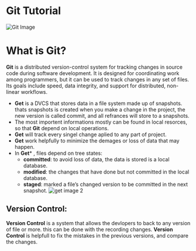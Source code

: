# Git Tutorial
![Git Image](https://www.stanleyulili.com/assets/images/posts/2019-08-13-install-git-bash/featured-image.jpg)

# What is Git?
__Git__ is a distributed version-control system for tracking changes in source code during software development.
It is designed for coordinating work among programmers, but it can be used to track changes in any set of files. 
Its goals include speed, data integrity, and support for distributed, non-linear workflows. 

 * **Get** is a DVCS that stores data in a file system made up of snapshots. thats snapshots is created when you make a change in the project, the new version is called commit, and all refrances will store to a snapshots.
 * The most importent informations mostly can be found in local resorces, so that **Git** depend on local operations.
 * **Get** will track every singel change aplied to any part of project.
 * **Get** work helpfully to minimize the demages or loss of data that may happen.
 * In **Get*** , files depend on tree states: 
    - __committed__: to avoid loss of data, the data is stored is a local database.
    - __modified__: the changes that have done but not committed in the local database.
    - __staged__: marked a file’s changed version to be committed in the next snapshot.
    ![get image 2](https://codereviewvideos.com/blog/wp-content/uploads/2015/06/git-goodness.gif)
## Version Control:
 **Version Control** is a system that allows the devlopers to back to any version of file or more.
 this can be done with the recording changes.
 **Version Control** is helpfull to fix the mistakes in the previous versions, and compare the changes.
 
 
